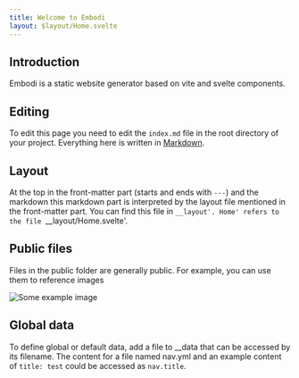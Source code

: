```yaml
---
title: Welcome to Embodi
layout: $layout/Home.svelte
---
```


## Introduction

Embodi is a static website generator based on vite and svelte components.

## Editing

To edit this page you need to edit the `index.md` file in the root directory of your project. Everything here is written in [Markdown](https://www.markdownguide.org/basic-syntax/).

## Layout

At the top in the front-matter part (starts and ends with `---`) and the markdown this markdown part is interpreted by the layout file mentioned in the front-matter part. You can find this file in `__layout'. Home' refers to the file `\_\_layout/Home.svelte'.

## Public files

Files in the public folder are generally public. For example, you can use them to reference images

![Some example image](/example.webp)

## Global data

To define global or default data, add a file to \_\_data that can be accessed by its filename. The content for a file named nav.yml and an example content of `title: test` could be accessed as `nav.title`.
